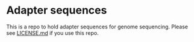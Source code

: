 # Adapter sequences

This is a repo to hold adapter sequences for genome sequencing.
Please see [LICENSE.md](/LICENSE.md) if you use this repo.
